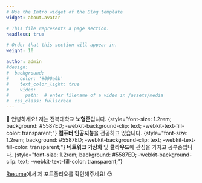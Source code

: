 ```yaml
---
# Use the Intro widget of the Blog template
widget: about.avatar

# This file represents a page section.
headless: true

# Order that this section will appear in.
weight: 10

author: admin
#design:
#  background:
#    color: '#090a0b'
#    text_color_light: true
#    video:
#      path:  # enter filename of a video in /assets/media
#  css_class: fullscreen
---
```

👋 
안녕하세요! 저는 전북대학교 **노형준**입니다.
{style="font-size: 1.2rem; background: #5587ED; -webkit-background-clip: text; -webkit-text-fill-color: transparent;"}
**컴퓨터 인공지능**을 전공하고 있습니다.
{style="font-size: 1.2rem; background: #5587ED; -webkit-background-clip: text; -webkit-text-fill-color: transparent;"}
**네트워크 가상화** 및 **클라우드**에 관심을 가지고 공부중입니다.
{style="font-size: 1.2rem; background: #5587ED; -webkit-background-clip: text; -webkit-text-fill-color: transparent;"}

  [Resume](/about/)에서 제 포트폴리오를 확인해주세요! 😍

